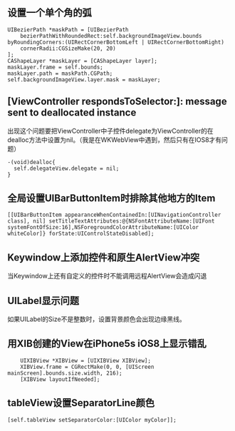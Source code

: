 ## 设置一个单个角的弧
```OC
UIBezierPath *maskPath = [UIBezierPath
    bezierPathWithRoundedRect:self.backgroundImageView.bounds byRoundingCorners:(UIRectCornerBottomLeft | UIRectCornerBottomRight)
    cornerRadii:CGSizeMake(20, 20)
];
CAShapeLayer *maskLayer = [CAShapeLayer layer];
maskLayer.frame = self.bounds;
maskLayer.path = maskPath.CGPath;
self.backgroundImageView.layer.mask = maskLayer;
```

##  [ViewController respondsToSelector:]: message sent to deallocated instance

出现这个问题要把ViewController中子控件delegate为ViewController的在dealloc方法中设置为nil。（我是在WKWebView中遇到，然后只有在IOS8才有问题）

```
-(void)dealloc{
  self.delegateView.delegate = nil;
}
```
## 全局设置UIBarButtonItem时排除其他地方的Item

```
[[UIBarButtonItem appearanceWhenContainedIn:[UINavigationController class], nil] setTitleTextAttributes:@{NSFontAttributeName:[UIFont systemFontOfSize:16],NSForegroundColorAttributeName:[UIColor whiteColor]} forState:UIControlStateDisabled];
```
## Keywindow上添加控件和原生AlertView冲突

当Keywindow上还有自定义的控件时不能调用远程AlertView会造成闪退

## UILabel显示问题

如果UILabel的Size不是整数时，设置背景颜色会出现边缘黑线。

## 用XIB创建的View在iPhone5s iOS8上显示错乱

```
    UIXIBView *XIBView = [UIXIBView XIBView];
    XIBView.frame = CGRectMake(0, 0, [UIScreen mainScreen].bounds.size.width, 216);
    [XIBView layoutIfNeeded];
```

## tableView设置SeparatorLine颜色

```
[self.tableView setSeparatorColor:[UIColor myColor]];
```

